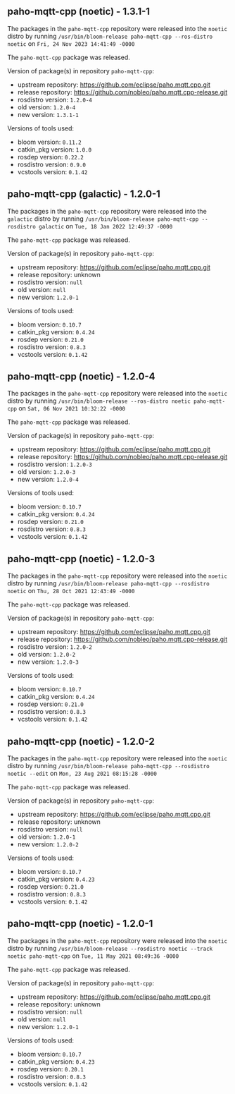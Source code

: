 ## paho-mqtt-cpp (noetic) - 1.3.1-1

The packages in the `paho-mqtt-cpp` repository were released into the `noetic` distro by running `/usr/bin/bloom-release paho-mqtt-cpp --ros-distro noetic` on `Fri, 24 Nov 2023 14:41:49 -0000`

The `paho-mqtt-cpp` package was released.

Version of package(s) in repository `paho-mqtt-cpp`:

- upstream repository: https://github.com/eclipse/paho.mqtt.cpp.git
- release repository: https://github.com/nobleo/paho.mqtt.cpp-release.git
- rosdistro version: `1.2.0-4`
- old version: `1.2.0-4`
- new version: `1.3.1-1`

Versions of tools used:

- bloom version: `0.11.2`
- catkin_pkg version: `1.0.0`
- rosdep version: `0.22.2`
- rosdistro version: `0.9.0`
- vcstools version: `0.1.42`


## paho-mqtt-cpp (galactic) - 1.2.0-1

The packages in the `paho-mqtt-cpp` repository were released into the `galactic` distro by running `/usr/bin/bloom-release paho-mqtt-cpp --rosdistro galactic` on `Tue, 18 Jan 2022 12:49:37 -0000`

The `paho-mqtt-cpp` package was released.

Version of package(s) in repository `paho-mqtt-cpp`:

- upstream repository: https://github.com/eclipse/paho.mqtt.cpp.git
- release repository: unknown
- rosdistro version: `null`
- old version: `null`
- new version: `1.2.0-1`

Versions of tools used:

- bloom version: `0.10.7`
- catkin_pkg version: `0.4.24`
- rosdep version: `0.21.0`
- rosdistro version: `0.8.3`
- vcstools version: `0.1.42`


## paho-mqtt-cpp (noetic) - 1.2.0-4

The packages in the `paho-mqtt-cpp` repository were released into the `noetic` distro by running `/usr/bin/bloom-release --ros-distro noetic paho-mqtt-cpp` on `Sat, 06 Nov 2021 10:32:22 -0000`

The `paho-mqtt-cpp` package was released.

Version of package(s) in repository `paho-mqtt-cpp`:

- upstream repository: https://github.com/eclipse/paho.mqtt.cpp.git
- release repository: https://github.com/nobleo/paho.mqtt.cpp-release.git
- rosdistro version: `1.2.0-3`
- old version: `1.2.0-3`
- new version: `1.2.0-4`

Versions of tools used:

- bloom version: `0.10.7`
- catkin_pkg version: `0.4.24`
- rosdep version: `0.21.0`
- rosdistro version: `0.8.3`
- vcstools version: `0.1.42`


## paho-mqtt-cpp (noetic) - 1.2.0-3

The packages in the `paho-mqtt-cpp` repository were released into the `noetic` distro by running `/usr/bin/bloom-release paho-mqtt-cpp --rosdistro noetic` on `Thu, 28 Oct 2021 12:43:49 -0000`

The `paho-mqtt-cpp` package was released.

Version of package(s) in repository `paho-mqtt-cpp`:

- upstream repository: https://github.com/eclipse/paho.mqtt.cpp.git
- release repository: https://github.com/nobleo/paho.mqtt.cpp-release.git
- rosdistro version: `1.2.0-2`
- old version: `1.2.0-2`
- new version: `1.2.0-3`

Versions of tools used:

- bloom version: `0.10.7`
- catkin_pkg version: `0.4.24`
- rosdep version: `0.21.0`
- rosdistro version: `0.8.3`
- vcstools version: `0.1.42`


## paho-mqtt-cpp (noetic) - 1.2.0-2

The packages in the `paho-mqtt-cpp` repository were released into the `noetic` distro by running `/usr/bin/bloom-release paho-mqtt-cpp --rosdistro noetic --edit` on `Mon, 23 Aug 2021 08:15:28 -0000`

The `paho-mqtt-cpp` package was released.

Version of package(s) in repository `paho-mqtt-cpp`:

- upstream repository: https://github.com/eclipse/paho.mqtt.cpp.git
- release repository: unknown
- rosdistro version: `null`
- old version: `1.2.0-1`
- new version: `1.2.0-2`

Versions of tools used:

- bloom version: `0.10.7`
- catkin_pkg version: `0.4.23`
- rosdep version: `0.21.0`
- rosdistro version: `0.8.3`
- vcstools version: `0.1.42`


## paho-mqtt-cpp (noetic) - 1.2.0-1

The packages in the `paho-mqtt-cpp` repository were released into the `noetic` distro by running `/usr/bin/bloom-release --rosdistro noetic --track noetic paho-mqtt-cpp` on `Tue, 11 May 2021 08:49:36 -0000`

The `paho-mqtt-cpp` package was released.

Version of package(s) in repository `paho-mqtt-cpp`:

- upstream repository: https://github.com/eclipse/paho.mqtt.cpp.git
- release repository: unknown
- rosdistro version: `null`
- old version: `null`
- new version: `1.2.0-1`

Versions of tools used:

- bloom version: `0.10.7`
- catkin_pkg version: `0.4.23`
- rosdep version: `0.20.1`
- rosdistro version: `0.8.3`
- vcstools version: `0.1.42`


